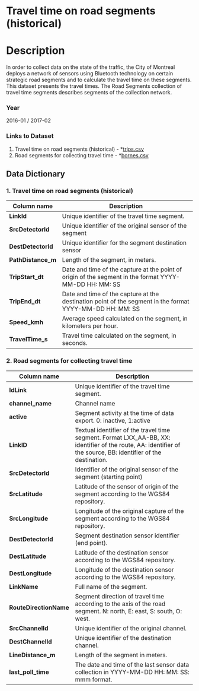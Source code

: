 
Travel time on road segments (historical)
=========================

# Description #  
In order to collect data on the state of the traffic, the City of Montreal deploys a network of sensors using Bluetooth 
technology on certain strategic road segments and to calculate the travel time on these segments. This dataset presents
the travel times. The Road Segments collection of travel time segments describes segments of the collection network.

### Year ###
2016-01 / 2017-02

### Links to Dataset ###
1. Travel time on road segments (historical) - *[trips.csv](http://depot.ville.montreal.qc.ca/temps_parcours_bluetooth/trips.csv)
2. Road segments for collecting travel time - *[bornes.csv](http://donnees.ville.montreal.qc.ca/dataset/a8f68bfa-5ead-4dda-ab52-b48e45ce9ea0/resource/5c342221-14c1-4593-9e2e-d1044b41dd90/download/bornes.csv)

## Data Dictionary ##

### 1. Travel time on road segments (historical) ###

| Column name | Description |
|-------------|-------------|
| __LinkId__ | Unique identifier of the travel time segment.|
|__SrcDetectorId__ |Unique identifier of the original sensor of the segment |
| __DestDetectorId__ |Unique identifier for the segment destination sensor|
| __PathDistance_m__ |Length of the segment, in meters.|
| __TripStart_dt__ | Date and time of the capture at the point of origin of the segment in the format YYYY-MM-DD HH: MM: SS|
| __TripEnd_dt__ | Date and time of the capture at the destination point of the segment in the format YYYY-MM-DD HH: MM: SS|
| __Speed_kmh__ | Average speed calculated on the segment, in kilometers per hour.|
| __TravelTime_s__ | Travel time calculated on the segment, in seconds. |

### 2. Road segments for collecting travel time  ### 

| Column name | Description |
|-------------|-------------|
| __IdLink__ | Unique identifier of the travel time segment.|
|__channel_name__ | Channel name |
| __active__ | Segment activity at the time of data export. 0: inactive, 1:active |
| __LinkID__ | Textual identifier of the travel time segment. Format LXX_AA-BB, XX: identifier of the route, AA: identifier of the source, BB: identifier of the destination.|
| __SrcDetectorId__ | Identifier of the original sensor of the segment (starting point) |
| __SrcLatitude__ | Latitude of the sensor of origin of the segment according to the WGS84 repository. |
| __SrcLongitude__ | Longitude of the original capture of the segment according to the WGS84 repository. |
| __DestDetectorId__ | Segment destination sensor identifier (end point). |
| __DestLatitude__ | Latitude of the destination sensor according to the WGS84 repository. |
| __DestLongitude__ | Longitude of the destination sensor according to the WGS84 repository. |
| __LinkName__ | Full name of the segment. |
| __RouteDirectionName__ |Segment direction of travel time according to the axis of the road segment. N: north, E: east, S: south, O: west. |
| __SrcChannelId__ | Unique identifier of the original channel. |
| __DestChannelId__ | Unique identifier of the destination channel. |
| __LineDistance_m__ | Length of the segment in meters. |
| __last_poll_time__ | The date and time of the last sensor data collection in YYYY-MM-DD HH: MM: SS: mmm format. |
